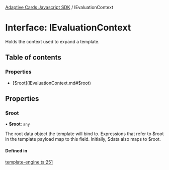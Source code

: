 [Adaptive Cards Javascript SDK](../README.md) / IEvaluationContext

# Interface: IEvaluationContext

Holds the context used to expand a template.

## Table of contents

### Properties

- [$root](IEvaluationContext.md#$root)

## Properties

### $root

• **$root**: `any`

The root data object the template will bind to. Expressions that refer to $root in the template payload
map to this field. Initially, $data also maps to $root.

#### Defined in

[template-engine.ts:251](https://github.com/asseco-see/AdaptiveCards/blob/d5d2c7b75/source/nodejs/adaptivecards/src/template-engine.ts#L251)
